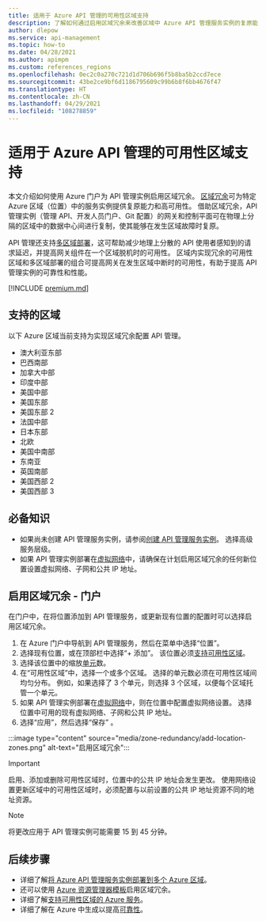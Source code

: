 ```yaml
---
title: 适用于 Azure API 管理的可用性区域支持
description: 了解如何通过启用区域冗余来改善区域中 Azure API 管理服务实例的复原能力。
author: dlepow
ms.service: api-management
ms.topic: how-to
ms.date: 04/28/2021
ms.author: apimpm
ms.custom: references_regions
ms.openlocfilehash: 0ec2c0a270c721d1d706b696f5b8ba5b2ccd7ece
ms.sourcegitcommit: 43be2ce9bf6d1186795609c99b6b8f6bb4676f47
ms.translationtype: HT
ms.contentlocale: zh-CN
ms.lasthandoff: 04/29/2021
ms.locfileid: "108278859"
---
```

# <a name="availability-zone-support-for-azure-api-management"></a>适用于 Azure API 管理的可用性区域支持 

本文介绍如何使用 Azure 门户为 API 管理实例启用区域冗余。 [区域冗余](../availability-zones/az-overview.md#availability-zones)可为特定 Azure 区域（位置）中的服务实例提供复原能力和高可用性。 借助区域冗余，API 管理实例（管理 API、开发人员门户、Git 配置）的网关和控制平面可在物理上分隔的区域中的数据中心间进行复制，使其能够在发生区域故障时复原。 

API 管理还支持[多区域部署](api-management-howto-deploy-multi-region.md)，这可帮助减少地理上分散的 API 使用者感知到的请求延迟，并提高网关组件在一个区域脱机时的可用性。 区域内实现冗余的可用性区域和多区域部署的组合可提高网关在发生区域中断时的可用性，有助于提高 API 管理实例的可靠性和性能。

[!INCLUDE [premium.md](../../includes/api-management-availability-premium.md)]

## <a name="supported-regions"></a>支持的区域

以下 Azure 区域当前支持为实现区域冗余配置 API 管理。

* 澳大利亚东部
* 巴西南部
* 加拿大中部
* 印度中部
* 美国中部
* 美国东部
* 美国东部 2
* 法国中部
* 日本东部
* 北欧
* 美国中南部
* 东南亚
* 英国南部
* 美国西部 2
* 美国西部 3

## <a name="prerequisites"></a>必备知识

* 如果尚未创建 API 管理服务实例，请参阅[创建 API 管理服务实例](get-started-create-service-instance.md)。 选择高级服务层级。
* 如果 API 管理实例部署在[虚拟网络](api-management-using-with-vnet.md)中，请确保在计划启用区域冗余的任何新位置设置虚拟网络、子网和公共 IP 地址。

## <a name="enable-zone-redundancy---portal"></a>启用区域冗余 - 门户

在门户中，在将位置添加到 API 管理服务，或更新现有位置的配置时可以选择启用区域冗余。

1. 在 Azure 门户中导航到 API 管理服务，然后在菜单中选择“位置”。
1. 选择现有位置，或在顶部栏中选择“+ 添加”。 该位置必须[支持可用性区域](#supported-regions)。
1. 选择该位置中的缩放[单元](upgrade-and-scale.md)数。
1. 在“可用性区域”中，选择一个或多个区域。 选择的单元数必须在可用性区域间均匀分布。 例如，如果选择了 3 个单元，则选择 3 个区域，以便每个区域托管一个单元。
1. 如果 API 管理实例部署在[虚拟网络](api-management-using-with-vnet.md)中，则在位置中配置虚拟网络设置。 选择位置中可用的现有虚拟网络、子网和公共 IP 地址。
1. 选择“应用”，然后选择“保存” 。

:::image type="content" source="media/zone-redundancy/add-location-zones.png" alt-text="启用区域冗余":::

> [!IMPORTANT]
> 启用、添加或删除可用性区域时，位置中的公共 IP 地址会发生更改。 使用网络设置更新区域中的可用性区域时，必须配置与以前设置的公共 IP 地址资源不同的地址资源。

> [!NOTE]
> 将更改应用于 API 管理实例可能需要 15 到 45 分钟。

## <a name="next-steps"></a>后续步骤

* 详细了解[将 Azure API 管理服务实例部署到多个 Azure 区域](api-management-howto-deploy-multi-region.md)。
* 还可以使用 [Azure 资源管理器模板](https://github.com/Azure/azure-quickstart-templates/tree/master/101-api-management-simple-zones)启用区域冗余。
* 详细了解[支持可用性区域的 Azure 服务](../availability-zones/az-region.md)。
* 详细了解在 Azure 中生成以提高[可靠性](/azure/architecture/framework/resiliency/overview)。